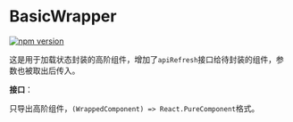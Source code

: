 # BasicWrapper

[![npm version](https://img.shields.io/npm/v/@hecom/wrapper-basic.svg?style=flat)](https://www.npmjs.com/package/@hecom/wrapper-basic)

这是用于加载状态封装的高阶组件，增加了`apiRefresh`接口给待封装的组件，参数也被取出后传入。

**接口**：

只导出高阶组件，`(WrappedComponent) => React.PureComponent`格式。